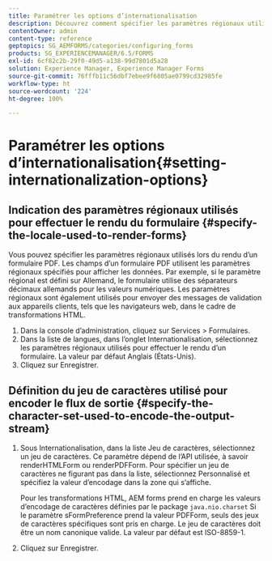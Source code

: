```yaml
---
title: Paramétrer les options d’internationalisation
description: Découvrez comment spécifier les paramètres régionaux utilisés pour le rendu des formulaires et comment spécifier le jeu de caractères utilisé pour encoder le flux de sortie.
contentOwner: admin
content-type: reference
geptopics: SG_AEMFORMS/categories/configuring_forms
products: SG_EXPERIENCEMANAGER/6.5/FORMS
exl-id: 6cf82c2b-29f0-49d5-a138-99d7801d5a28
solution: Experience Manager, Experience Manager Forms
source-git-commit: 76fffb11c56dbf7ebee9f6805ae0799cd32985fe
workflow-type: ht
source-wordcount: '224'
ht-degree: 100%

---
```


# Paramétrer les options d’internationalisation{#setting-internationalization-options}

## Indication des paramètres régionaux utilisés pour effectuer le rendu du formulaire {#specify-the-locale-used-to-render-forms}

Vous pouvez spécifier les paramètres régionaux utilisés lors du rendu d’un formulaire PDF. Les champs d’un formulaire PDF utilisent les paramètres régionaux spécifiés pour afficher les données. Par exemple, si le paramètre régional est défini sur Allemand, le formulaire utilise des séparateurs décimaux allemands pour les valeurs numériques. Les paramètres régionaux sont également utilisés pour envoyer des messages de validation aux appareils clients, tels que les navigateurs web, dans le cadre de transformations HTML.

1. Dans la console d’administration, cliquez sur Services > Formulaires.
1. Dans la liste de langues, dans l’onglet Internationalisation, sélectionnez les paramètres régionaux utilisés pour effectuer le rendu d’un formulaire. La valeur par défaut Anglais (États-Unis).
1. Cliquez sur Enregistrer.

## Définition du jeu de caractères utilisé pour encoder le flux de sortie {#specify-the-character-set-used-to-encode-the-output-stream}

1. Sous Internationalisation, dans la liste Jeu de caractères, sélectionnez un jeu de caractères. Ce paramètre dépend de l’API utilisée, à savoir renderHTMLForm ou renderPDFForm. Pour spécifier un jeu de caractères ne figurant pas dans la liste, sélectionnez Personnalisé et spécifiez la valeur d’encodage dans la zone qui s’affiche.

   Pour les transformations HTML, AEM forms prend en charge les valeurs d’encodage de caractères définies par le package `java.nio.charset` Si le paramètre sFormPreference prend la valeur PDFForm, seuls des jeux de caractères spécifiques sont pris en charge. Le jeu de caractères doit être un nom canonique valide. La valeur par défaut est ISO-8859-1.

1. Cliquez sur Enregistrer.
